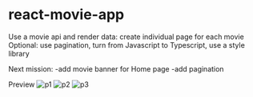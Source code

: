 # react-movie-app

Use a movie api and render data: create individual page for each movie
Optional: use pagination, turn from Javascript to Typescript,  use a style library

Next mission: 
-add movie banner for Home page
-add pagination

Preview
![p1](https://user-images.githubusercontent.com/69626975/222543100-f77204ef-2a76-4207-9a3b-5d68d037a639.PNG)
![p2](https://user-images.githubusercontent.com/69626975/222543441-0d0091b1-22c0-4be3-92fa-3f66782b516a.PNG)
![p3](https://user-images.githubusercontent.com/69626975/222543636-6d152c5c-5fe3-4fc0-a2e7-a40439a4de16.PNG)
